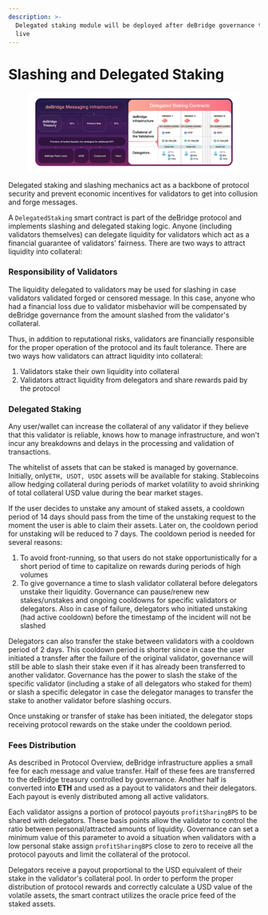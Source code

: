 ```yaml
---
description: >-
  Delegated staking module will be deployed after deBridge governance token is
  live
---
```


# Slashing and Delegated Staking

<figure><img src="../.gitbook/assets/docs.debridge.finance 3.png" alt=""><figcaption></figcaption></figure>

Delegated staking and slashing mechanics act as a backbone of protocol security and prevent economic incentives for validators to get into collusion and forge messages.

A `DelegatedStaking` smart contract is part of the deBridge protocol and implements slashing and delegated staking logic. Anyone (including validators themselves) can delegate liquidity for validators which act as a financial guarantee of validators' fairness. There are two ways to attract liquidity into collateral:

### Responsibility of Validators

The liquidity delegated to validators may be used for slashing in case validators validated forged or censored message. In this case, anyone who had a financial loss due to validator misbehavior will be compensated by deBridge governance from the amount slashed from the validator's collateral.&#x20;

Thus, in addition to reputational risks, validators are financially responsible for the proper operation of the protocol and its fault tolerance. There are two ways how validators can attract liquidity into collateral:

1. Validators stake their own liquidity into collateral
2. Validators attract liquidity from delegators and share rewards paid by the protocol

### Delegated Staking

Any user/wallet can increase the collateral of any validator if they believe that this validator is reliable, knows how to manage infrastructure, and won't incur any breakdowns and delays in the processing and validation of transactions.

The whitelist of assets that can be staked is managed by governance. Initially, only`ETH, USDT, USDC` assets will be available for staking. Stablecoins allow hedging collateral during periods of market volatility to avoid shrinking of total collateral USD value during the bear market stages.

If the user decides to unstake any amount of staked assets, a cooldown period of 14 days should pass from the time of the unstaking request to the moment the user is able to claim their assets. Later on, the cooldown period for unstaking will be reduced to 7 days. The cooldown period is needed for several reasons:

1. To avoid front-running, so that users do not stake opportunistically for a short period of time to capitalize on rewards during periods of high volumes
2. To give governance a time to slash validator collateral before delegators unstake their liquidity. Governance can pause/renew new stakes/unstakes and ongoing cooldowns for specific validators or delegators. Also in case of failure, delegators who initiated unstaking (had active cooldown) before the timestamp of the incident will not be slashed

Delegators can also transfer the stake between validators with a cooldown period of 2 days. This cooldown period is shorter since in case the user initiated a transfer after the failure of the original validator, governance will still be able to slash their stake even if it has already been transferred to another validator. Governance has the power to slash the stake of the specific validator (including a stake of all delegators who staked for them) or slash a specific delegator in case the delegator manages to transfer the stake to another validator before slashing occurs.

Once unstaking or transfer of stake has been initiated, the delegator stops receiving protocol rewards on the stake under the cooldown period.

### Fees Distribution

As described in Protocol Overview, deBridge infrastructure applies a small fee for each message and value transfer. Half of these fees are transferred to the deBridge treasury controlled by governance. Another half is converted into **ETH** and used as a payout to validators and their delegators. Each payout is evenly distributed among all active validators.&#x20;

Each validator assigns a portion of protocol payouts `profitSharingBPS` to be shared with delegators. These basis points allow the validator to control the ratio between personal/attracted amounts of liquidity. Governance can set a minimum value of this parameter to avoid a situation when validators with a low personal stake assign `profitSharingBPS` close to zero to receive all the protocol payouts and limit the collateral of the protocol.

Delegators receive a payout proportional to the USD equivalent of their stake in the validator's collateral pool. In order to perform the proper distribution of protocol rewards and correctly calculate a USD value of the volatile assets, the smart contract utilizes the oracle price feed of the staked assets.
